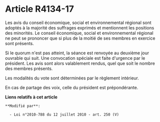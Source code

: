 # Article R4134-17

Les avis du    conseil économique, social et environnemental régional sont adoptés à la majorité des suffrages exprimés et
mentionnent les positions des minorités. Le    conseil économique, social et environnemental régional ne peut se prononcer
que si plus de la moitié de ses membres en exercice sont présents. 

Si le quorum n'est pas atteint, la séance est renvoyée au deuxième jour ouvrable qui suit. Une convocation spéciale est faite
d'urgence par le président. Les avis sont alors valablement rendus, quel que soit le nombre des membres présents. 

Les modalités du vote sont déterminées par le règlement intérieur. 

En cas de partage des voix, celle du président est prépondérante.

**Liens relatifs à cet article**

	**Modifié par**:

	  - Loi n°2010-788 du 12 juillet 2010 - art. 250 (V)
